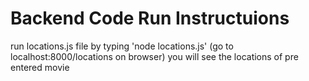 # Backend Code Run Instructuions
run locations.js file by typing 'node locations.js' (go to localhost:8000/locations on browser) you will see the locations of pre entered movie
